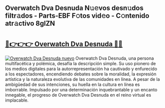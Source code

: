 ## Overwatch Dva Desnuda N𝚞𝚎vos desn𝚞dos filtr𝚊dos - Parts-EBF F𝚘tos vid𝚎o - C𝚘ntenido atr𝚊ctivo 8glZN

# <h2><a href="http://mbavlui.tromn.icu/?c=Overwatch+Dva+Desnuda">🔗👉👉👉 Overwatch Dva Desnuda 🔗🔗</a></h2>

[![Overwatch Dva Desnuda nuevo](https://i.imgur.com/pEAQMta.gif)](http://mbavlui.tromn.icu/?c=Overwatch+Dva+Desnuda)
Overwatch Dva Desnuda, una persona multifacética y polémica, desafía la descripción simple. Su uso pionero de los medios digitales para la autorrepresentación ha cautivado y enfurecido a los espectadores, encendiendo debates sobre la moralidad, la expresión artística y la naturaleza evolutiva de las comunidades en línea. A pesar de la ambigüedad de sus intenciones, su huella en la cultura en línea es imborrable. Impulsado por una determinación inquebrantable y un encanto innegable, el progreso de Overwatch Dva Desnuda en el reino virtual es implacable.
